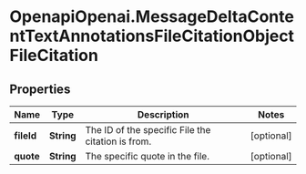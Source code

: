 # OpenapiOpenai.MessageDeltaContentTextAnnotationsFileCitationObjectFileCitation

## Properties

Name | Type | Description | Notes
------------ | ------------- | ------------- | -------------
**fileId** | **String** | The ID of the specific File the citation is from. | [optional] 
**quote** | **String** | The specific quote in the file. | [optional] 


